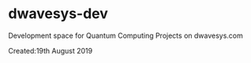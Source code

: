 # dwavesys-dev
Development space for Quantum Computing Projects on dwavesys.com

Created:19th August 2019
